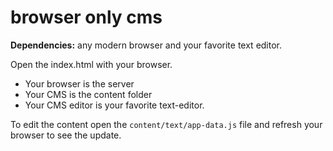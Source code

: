 # browser only cms

**Dependencies:** any modern browser and your favorite text editor.

Open the index.html with your browser.

  * Your browser is the server
  * Your CMS is the content folder
  * Your CMS editor is your favorite text-editor.

To edit the content open the `content/text/app-data.js` file and refresh your browser to see the update.
